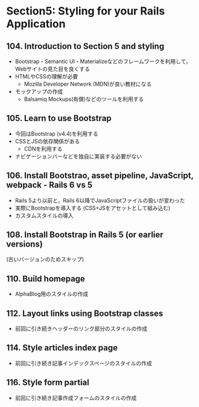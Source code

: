 # Section5: Styling for your Rails Application

## 104. Introduction to Section 5 and styling

- Bootstrap・Semantic UI・Materializeなどのフレームワークを利用して，Webサイトの見た目を良くする
- HTMLやCSSの理解が必要
  - Mozilla Developer Network (MDN)が良い教材になる
- モックアップの作成
  - Balsamiq Mockups(有償)などのツールを利用する

## 105. Learn to use Bootstrap

- 今回はBootstrap (v4.4)を利用する
- CSSとJSの依存関係がある
  - CDNを利用する
- ナビゲーションバーなどを独自に実装する必要がない

## 106. Install Bootstrao, asset pipeline, JavaScript, webpack - Rails 6 vs 5

- Rails 5より以前と，Rails 6以降でJavaScriptファイルの扱いが変わった
- 実際にBootstrapを導入する (CSS+JSをアセットとして組み込む)
- カスタムスタイルの導入

## 108. Install Bootstrap in Rails 5 (or earlier versions)

(古いバージョンのためスキップ)

## 110. Build homepage

- AlphaBlog用のスタイルの作成

## 112. Layout links using Bootstrap classes

- 前回に引き続きヘッダーのリンク部分のスタイルの作成

## 114. Style articles index page

- 前回に引き続き記事インデックスページのスタイルの作成

## 116. Style form partial

- 前回に引き続き記事作成フォームのスタイルの作成
